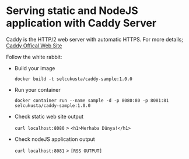 # Serving static and NodeJS application with Caddy Server

Caddy is the HTTP/2 web server with automatic HTTPS. For more details; [Caddy Offical Web Site](https://caddyserver.com/)

Follow the white rabbit:

- Build your image

  `docker build -t selcukusta/caddy-sample:1.0.0`

- Run your container

  `docker container run --name sample -d -p 8080:80 -p 8081:81 selcukusta/caddy-sample:1.0.0`

- Check static web site output

  `curl localhost:8080` > `<h1>Merhaba Dünya!</h1>`

- Check nodeJS application output

  `curl localhost:8081` > `[RSS OUTPUT]`
